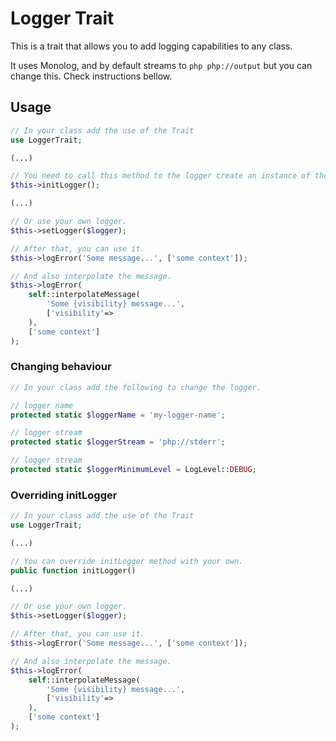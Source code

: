 # Logger Trait

This is a trait that allows you to add logging capabilities to any class.

It uses Monolog, and by default streams to ```php php://output``` but you can change this. Check instructions bellow.

## Usage

```php
// In your class add the use of the Trait
use LoggerTrait;

(...)

// You need to call this method to the logger create an instance of the logger.
$this->initLogger();

(...)

// Or use your own logger.
$this->setLogger($logger);

// After that, you can use it.
$this->logError('Some message...', ['some context']);

// And also interpolate the message.
$this->logError(
    self::interpolateMessage(
        'Some {visibility} message...',
        ['visibility'=>
    ), 
    ['some context']
);
```

### Changing behaviour

```php
// In your class add the following to change the logger.

// logger name
protected static $loggerName = 'my-logger-name';

// logger stream
protected static $loggerStream = 'php://stderr';

// logger stream
protected static $loggerMinimumLevel = LogLevel::DEBUG;
```

### Overriding initLogger

```php
// In your class add the use of the Trait
use LoggerTrait;

(...)

// You can override initLogger method with your own.
public function initLogger()

(...)

// Or use your own logger.
$this->setLogger($logger);

// After that, you can use it.
$this->logError('Some message...', ['some context']);

// And also interpolate the message.
$this->logError(
    self::interpolateMessage(
        'Some {visibility} message...',
        ['visibility'=>
    ), 
    ['some context']
);
```
